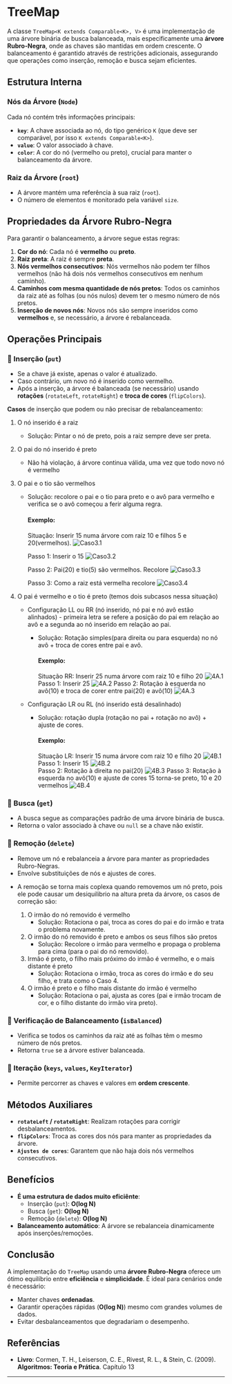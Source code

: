 # TreeMap

A classe `TreeMap<K extends Comparable<K>, V>` é uma implementação de uma árvore binária de busca balanceada, mais especificamente uma **árvore Rubro-Negra**, onde as chaves são mantidas em ordem crescente. O balanceamento é garantido através de restrições adicionais, assegurando que operações como inserção, remoção e busca sejam eficientes.

## Estrutura Interna

### Nós da Árvore (`Node`)
Cada nó contém três informações principais:
- **`key`**: A chave associada ao nó, do tipo genérico `K` (que deve ser comparável, por isso `K extends Comparable<K>`).
- **`value`**: O valor associado à chave.
- **`color`**: A cor do nó (vermelho ou preto), crucial para manter o balanceamento da árvore.

### Raiz da Árvore (`root`)
- A árvore mantém uma referência à sua raiz (`root`).
- O número de elementos é monitorado pela variável `size`.

## Propriedades da Árvore Rubro-Negra
Para garantir o balanceamento, a árvore segue estas regras:
1. **Cor do nó**: Cada nó é **vermelho** ou **preto**.
2. **Raiz preta**: A raiz é sempre **preta**.
3. **Nós vermelhos consecutivos**: Nós vermelhos não podem ter filhos vermelhos (não há dois nós vermelhos consecutivos em nenhum caminho).
4. **Caminhos com mesma quantidade de nós pretos**: Todos os caminhos da raiz até as folhas (ou nós nulos) devem ter o mesmo número de nós pretos.
5. **Inserção de novos nós**: Novos nós são sempre inseridos como **vermelhos** e, se necessário, a árvore é rebalanceada.

##  Operações Principais

### 🔹 Inserção (`put`)
- Se a chave já existe, apenas o valor é atualizado.
- Caso contrário, um novo nó é inserido como vermelho.
- Após a inserção, a árvore é balanceada (se necessário) usando **rotações** (`rotateLeft`, `rotateRight`) e **troca de cores** (`flipColors`).

**Casos** de inserção que podem ou não precisar de rebalanceamento:

1. O nó inserido é a raiz
    - Solução: Pintar o nó de preto, pois a raiz sempre deve ser preta.
   
2. O pai do nó inserido é preto
    - Não há violação, á árvore continua válida, uma vez que todo novo nó é vermelho
   
3. O pai e o tio são vermelhos
    - Solução: recolore o pai e o tio para preto e o avô para vermelho e verifica se o avô começou a ferir alguma regra.
      #### Exemplo:
      Situação: Inserir 15 numa árvore com raiz 10 e filhos 5 e 20(vermelhos).
      ![Caso3.1](./assets/insercao/caso3.1.png)
   
      Passo 1: Inserir o 15
      ![Caso3.2](./assets/insercao/caso3.2.png)
   
      Passo 2: Pai(20) e tio(5) são vermelhos. Recolore
      ![Caso3.3](./assets/insercao/caso3.3.png)
   
      Passo 3: Como a raiz está vermelha recolore
      ![Caso3.4](./assets/insercao/caso3.4.png)
   
4. O pai é vermelho e o tio é preto (temos dois subcasos nessa situação)
    * Configuração LL ou RR (nó inserido, nó pai e nó avô estão alinhados) - primeira letra se refere a posição do pai em relação ao avô e a segunda ao nó inserido em relação ao pai.
        - Solução: Rotação simples(para direita ou para esquerda) no nó avô + troca de cores entre pai e avô.
          #### Exemplo:
          Situação RR: Inserir 25 numa árvore com raiz 10 e filho 20
          ![4A.1](./assets/insercao/4A.1.png)
          Passo 1: Inserir 25
          ![4A.2](./assets/insercao/4A.2.png)
          Passo 2: Rotação à esquerda no avô(10) e troca de corer entre pai(20) e avô(10)
          ![4A.3](./assets/insercao/4A.2.png)  
      
    * Configuração LR ou RL (nó inserido está desalinhado)
        - Solução: rotação dupla (rotação no pai + rotação no avô) + ajuste de cores.
          #### Exemplo:
          Situação LR: Inserir 15 numa árvore com raiz 10 e filho 20
          ![4B.1](./assets/insercao/4B.1.png)
          Passo 1: Inserir 15
          ![4B.2](./assets/insercao/4B.2.png)  
          Passo 2: Rotação à direita no pai(20)
          ![4B.3](./assets/insercao/4B.3.png)
          Passo 3: Rotação à esquerda no avô(10) e ajuste de cores 15 torna-se preto, 10 e 20 vermelhos
          ![4B.4](./assets/insercao/4B.4.png)
      
### 🔹 Busca (`get`)
- A busca segue as comparações padrão de uma árvore binária de busca.
- Retorna o valor associado à chave ou `null` se a chave não existir.

### 🔹 Remoção (`delete`)
- Remove um nó e rebalanceia a árvore para manter as propriedades Rubro-Negras.
- Envolve substituições de nós e ajustes de cores.

* A remoção se torna mais coplexa quando removemos um nó preto, pois ele pode causar um desiquilibrio na altura preta da árvore, os casos de correção são:

    1. O irmão do nó removido é vermelho
        - Solução: Rotaciona o pai, troca as cores do pai e do irmão e trata o problema novamente.
    2. O irmão do nó removido é preto e ambos os seus filhos são pretos
        - Solução: Recolore o irmão para vermelho e propaga o problema para cima (para o pai do nó removido).
    3. Irmão é preto, o filho mais próximo do irmão é vermelho, e o mais distante é preto
        - Solução: Rotaciona o irmão, troca as cores do irmão e do seu filho, e trata como o Caso 4.
    4. O irmão é preto e o filho mais distante do irmão é vermelho
        - Solução: Rotaciona o pai, ajusta as cores (pai e irmão trocam de cor, e o filho distante do irmão vira preto).

### 🔹 Verificação de Balanceamento (`isBalanced`)
- Verifica se todos os caminhos da raiz até as folhas têm o mesmo número de nós pretos.
- Retorna `true` se a árvore estiver balanceada.

### 🔹 Iteração (`keys`, `values`, `KeyIterator`)
- Permite percorrer as chaves e valores em **ordem crescente**.

## Métodos Auxiliares
- **`rotateLeft` / `rotateRight`**: Realizam rotações para corrigir desbalanceamentos.
- **`flipColors`**: Troca as cores dos nós para manter as propriedades da árvore.
- **`Ajustes de cores`**: Garantem que não haja dois nós vermelhos consecutivos.

## Benefícios
- **É uma estrutura de dados muito eficiênte**:
    - Inserção (`put`): **O(log N)**
    - Busca (`get`): **O(log N)**
    - Remoção (`delete`): **O(log N)**
- **Balanceamento automático**: A árvore se rebalanceia dinamicamente após inserções/remoções.

## Conclusão
A implementação do `TreeMap` usando uma **árvore Rubro-Negra** oferece um ótimo equilíbrio entre **eficiência** e **simplicidade**. É ideal para cenários onde é necessário:
- Manter chaves **ordenadas**.
- Garantir operações rápidas (**O(log N)**) mesmo com grandes volumes de dados.
- Evitar desbalanceamentos que degradariam o desempenho.

## Referências
- **Livro**: Cormen, T. H., Leiserson, C. E., Rivest, R. L., & Stein, C. (2009). **Algoritmos: Teoria e Prática**. Capítulo 13

---
